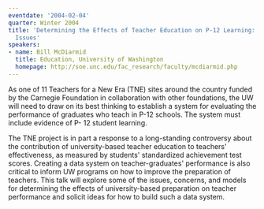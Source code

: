 ```yaml
---
eventdate: '2004-02-04'
quarter: Winter 2004
title: 'Determining the Effects of Teacher Education on P-12 Learning: Some Conceptual
  Issues'
speakers:
- name: Bill McDiarmid
  title: Education, University of Washington
  homepage: http://soe.unc.edu/fac_research/faculty/mcdiarmid.php
---
```

As one of 11 Teachers for a New Era (TNE) sites around the country funded by the Carnegie Foundation in collaboration with other foundations, the UW will need to draw on its best thinking to establish a system for evaluating the performance of graduates who teach in P-12 schools. The system must include evidence of P- 12 student learning.

The TNE project is in part a response to a long-standing controversy about the contribution of university-based teacher education to teachers' effectiveness, as measured by students' standardized achievement test scores. Creating a data system on teacher-graduates' performance is also critical to inform UW programs on how to improve the preparation of teachers. This talk will explore some of the issues, concerns, and models for determining the effects of university-based preparation on teacher performance and solicit ideas for how to build such a data system.